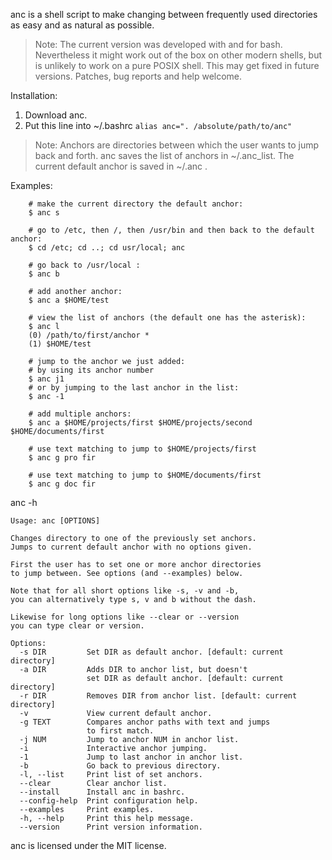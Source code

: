 anc is a shell script to make changing between frequently used directories
as easy and as natural as possible.

> Note: The current version was developed with and for bash. Nevertheless it might work out of the box on other modern shells, but is unlikely to work on a pure POSIX shell. This may get fixed in future versions. Patches, bug reports and help welcome.

Installation:
 1. Download anc.
 2. Put this line into ~/.bashrc 
    ```alias anc=". /absolute/path/to/anc"```

> Note: Anchors are directories between which the user wants to jump back and forth.
anc saves the list of anchors in ~/.anc_list. The current default anchor is saved in ~/.anc .

Examples:
```
    # make the current directory the default anchor:
    $ anc s

    # go to /etc, then /, then /usr/bin and then back to the default anchor:
    $ cd /etc; cd ..; cd usr/local; anc

    # go back to /usr/local :
    $ anc b

    # add another anchor:
    $ anc a $HOME/test

    # view the list of anchors (the default one has the asterisk):
    $ anc l
    (0) /path/to/first/anchor *
    (1) $HOME/test

    # jump to the anchor we just added:
    # by using its anchor number
    $ anc j1
    # or by jumping to the last anchor in the list:
    $ anc -1

    # add multiple anchors:
    $ anc a $HOME/projects/first $HOME/projects/second $HOME/documents/first

    # use text matching to jump to $HOME/projects/first
    $ anc g pro fir

    # use text matching to jump to $HOME/documents/first
    $ anc g doc fir
```

anc -h
```
Usage: anc [OPTIONS]

Changes directory to one of the previously set anchors.
Jumps to current default anchor with no options given.

First the user has to set one or more anchor directories
to jump between. See options (and --examples) below.

Note that for all short options like -s, -v and -b,
you can alternatively type s, v and b without the dash.

Likewise for long options like --clear or --version
you can type clear or version.

Options:
  -s DIR         Set DIR as default anchor. [default: current directory]
  -a DIR         Adds DIR to anchor list, but doesn't
                 set DIR as default anchor. [default: current directory]
  -r DIR         Removes DIR from anchor list. [default: current directory]
  -v             View current default anchor.
  -g TEXT        Compares anchor paths with text and jumps
                 to first match.
  -j NUM         Jump to anchor NUM in anchor list.
  -i             Interactive anchor jumping.
  -1             Jump to last anchor in anchor list.
  -b             Go back to previous directory.
  -l, --list     Print list of set anchors.
  --clear        Clear anchor list.
  --install      Install anc in bashrc.
  --config-help  Print configuration help.
  --examples     Print examples.
  -h, --help     Print this help message.
  --version      Print version information.
```

anc is licensed under the MIT license.

